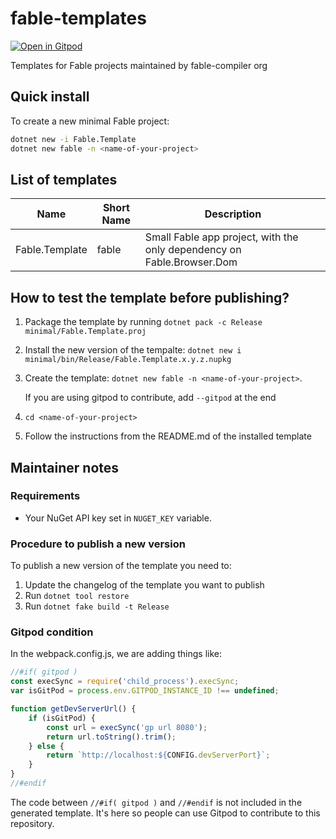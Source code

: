 # fable-templates

[![Open in Gitpod](https://gitpod.io/button/open-in-gitpod.svg)](https://gitpod.io/#https://github.com/fable-compiler/fable-templates/)

Templates for Fable projects maintained by fable-compiler org

## Quick install

To create a new minimal Fable project:
```sh
dotnet new -i Fable.Template
dotnet new fable -n <name-of-your-project>
```

## List of templates

| Name  | Short Name | Description  |
|---|---|---|
| Fable.Template | fable |  Small Fable app project, with the only dependency on Fable.Browser.Dom |

## How to test the template before publishing?

1. Package the template by running `dotnet pack -c Release minimal/Fable.Template.proj`
2. Install the new version of the tempalte: `dotnet new i minimal/bin/Release/Fable.Template.x.y.z.nupkg`
3. Create the template: `dotnet new fable -n <name-of-your-project>`. 
    
    If you are using gitpod to contribute, add `--gitpod` at the end
    
4. `cd <name-of-your-project>`
5. Follow the instructions from the README.md of the installed template

## Maintainer notes

### Requirements

- Your NuGet API key set in `NUGET_KEY` variable.

### Procedure to publish a new version

To publish a new version of the template you need to:

1. Update the changelog of the template you want to publish
2. Run `dotnet tool restore`
3. Run `dotnet fake build -t Release`

### Gitpod condition

In the webpack.config.js, we are adding things like:

```js
//#if( gitpod )
const execSync = require('child_process').execSync;
var isGitPod = process.env.GITPOD_INSTANCE_ID !== undefined;

function getDevServerUrl() {
    if (isGitPod) {
        const url = execSync('gp url 8080');
        return url.toString().trim();
    } else {
        return `http://localhost:${CONFIG.devServerPort}`;
    }
}
//#endif
```

The code between `//#if( gitpod )` and `//#endif` is not included in the generated template. It's here so people can use Gitpod to contribute to this repository.
